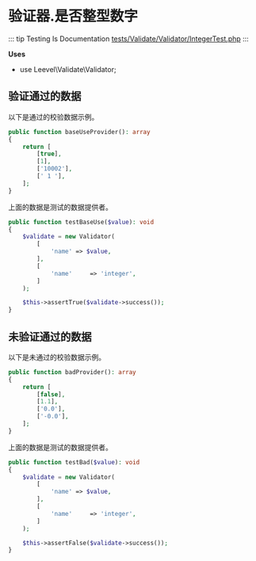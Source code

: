 # 验证器.是否整型数字

::: tip Testing Is Documentation
[tests/Validate/Validator/IntegerTest.php](https://github.com/hunzhiwange/framework/blob/master/tests/Validate/Validator/IntegerTest.php)
:::
    
**Uses**

 * use Leevel\Validate\Validator;

## 验证通过的数据

以下是通过的校验数据示例。

``` php
public function baseUseProvider(): array
{
    return [
        [true],
        [1],
        ['10002'],
        [' 1 '],
    ];
}
```

上面的数据是测试的数据提供者。


``` php
public function testBaseUse($value): void
{
    $validate = new Validator(
        [
            'name' => $value,
        ],
        [
            'name'     => 'integer',
        ]
    );

    $this->assertTrue($validate->success());
}
```
    
## 未验证通过的数据

以下是未通过的校验数据示例。

``` php
public function badProvider(): array
{
    return [
        [false],
        [1.1],
        ['0.0'],
        ['-0.0'],
    ];
}
```

上面的数据是测试的数据提供者。


``` php
public function testBad($value): void
{
    $validate = new Validator(
        [
            'name' => $value,
        ],
        [
            'name'     => 'integer',
        ]
    );

    $this->assertFalse($validate->success());
}
```